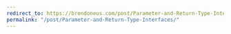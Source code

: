 ```yaml
---
redirect_to: https://brendoneus.com/post/Parameter-and-Return-Type-Interfaces/
permalink: "/post/Parameter-and-Return-Type-Interfaces/"
---
```

